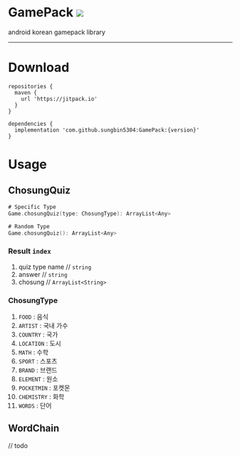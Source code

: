 # GamePack [![](https://jitpack.io/v/sungbin5304/GamePack.svg)](https://jitpack.io/#sungbin5304/GamePack)
android korean gamepack library

-----

# Download
```Gradle
repositories {
  maven { 
    url 'https://jitpack.io' 
  }
}

dependencies {
  implementation 'com.github.sungbin5304:GamePack:{version}'
}
```

# Usage
## ChosungQuiz
```kotlin
# Specific Type
Game.chosungQuiz(type: ChosungType): ArrayList<Any>

# Random Type
Game.chosungQuiz(): ArrayList<Any>
```

### Result `index`
1. quiz type name // `string`
2. answer // `string`
3. chosung // `ArrayList<String>`

### ChosungType
1. `FOOD` : 음식
2. `ARTIST` : 국내 가수
3. `COUNTRY` : 국가
4. `LOCATION` : 도시
5. `MATH` : 수학
6. `SPORT` : 스포츠
7. `BRAND` : 브랜드
8. `ELEMENT` : 원소
9. `POCKETMIN` : 포켓몬
10. `CHEMISTRY` : 화학
11. `WORDS` : 단어


## WordChain

// todo
